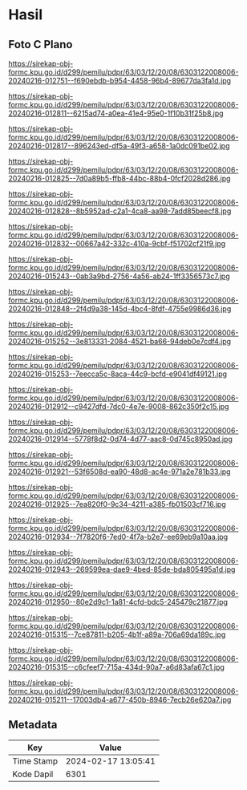 # Hasil

## Foto C Plano

https://sirekap-obj-formc.kpu.go.id/d299/pemilu/pdpr/63/03/12/20/08/6303122008006-20240216-012751--f690ebdb-b954-4458-96b4-89677da3fa1d.jpg

https://sirekap-obj-formc.kpu.go.id/d299/pemilu/pdpr/63/03/12/20/08/6303122008006-20240216-012811--6215ad74-a0ea-41e4-95e0-1f10b31f25b8.jpg

https://sirekap-obj-formc.kpu.go.id/d299/pemilu/pdpr/63/03/12/20/08/6303122008006-20240216-012817--896243ed-df5a-49f3-a658-1a0dc091be02.jpg

https://sirekap-obj-formc.kpu.go.id/d299/pemilu/pdpr/63/03/12/20/08/6303122008006-20240216-012825--7d0a89b5-ffb8-44bc-88b4-0fcf2028d286.jpg

https://sirekap-obj-formc.kpu.go.id/d299/pemilu/pdpr/63/03/12/20/08/6303122008006-20240216-012828--8b5952ad-c2a1-4ca8-aa98-7add85beecf8.jpg

https://sirekap-obj-formc.kpu.go.id/d299/pemilu/pdpr/63/03/12/20/08/6303122008006-20240216-012832--00667a42-332c-410a-9cbf-f51702cf21f9.jpg

https://sirekap-obj-formc.kpu.go.id/d299/pemilu/pdpr/63/03/12/20/08/6303122008006-20240216-015243--0ab3a9bd-2756-4a56-ab24-1ff3356573c7.jpg

https://sirekap-obj-formc.kpu.go.id/d299/pemilu/pdpr/63/03/12/20/08/6303122008006-20240216-012848--2f4d9a38-145d-4bc4-8fdf-4755e9986d36.jpg

https://sirekap-obj-formc.kpu.go.id/d299/pemilu/pdpr/63/03/12/20/08/6303122008006-20240216-015252--3e813331-2084-4521-ba66-94deb0e7cdf4.jpg

https://sirekap-obj-formc.kpu.go.id/d299/pemilu/pdpr/63/03/12/20/08/6303122008006-20240216-015253--7eecca5c-8aca-44c9-bcfd-e9041df49121.jpg

https://sirekap-obj-formc.kpu.go.id/d299/pemilu/pdpr/63/03/12/20/08/6303122008006-20240216-012912--c9427dfd-7dc0-4e7e-9008-862c350f2c15.jpg

https://sirekap-obj-formc.kpu.go.id/d299/pemilu/pdpr/63/03/12/20/08/6303122008006-20240216-012914--5778f8d2-0d74-4d77-aac8-0d745c8950ad.jpg

https://sirekap-obj-formc.kpu.go.id/d299/pemilu/pdpr/63/03/12/20/08/6303122008006-20240216-012921--53f6508d-ea90-48d8-ac4e-971a2e781b33.jpg

https://sirekap-obj-formc.kpu.go.id/d299/pemilu/pdpr/63/03/12/20/08/6303122008006-20240216-012925--7ea820f0-9c34-4211-a385-fb01503cf716.jpg

https://sirekap-obj-formc.kpu.go.id/d299/pemilu/pdpr/63/03/12/20/08/6303122008006-20240216-012934--7f7820f6-7ed0-4f7a-b2e7-ee69eb9a10aa.jpg

https://sirekap-obj-formc.kpu.go.id/d299/pemilu/pdpr/63/03/12/20/08/6303122008006-20240216-012943--269599ea-dae9-4bed-85de-bda805495a1d.jpg

https://sirekap-obj-formc.kpu.go.id/d299/pemilu/pdpr/63/03/12/20/08/6303122008006-20240216-012950--80e2d9c1-1a81-4cfd-bdc5-245479c21877.jpg

https://sirekap-obj-formc.kpu.go.id/d299/pemilu/pdpr/63/03/12/20/08/6303122008006-20240216-015315--7ce87811-b205-4b1f-a89a-706a69da189c.jpg

https://sirekap-obj-formc.kpu.go.id/d299/pemilu/pdpr/63/03/12/20/08/6303122008006-20240216-015315--c6cfeef7-715a-434d-90a7-a6d83afa67c1.jpg

https://sirekap-obj-formc.kpu.go.id/d299/pemilu/pdpr/63/03/12/20/08/6303122008006-20240216-015211--17003db4-a677-450b-8946-7ecb26e620a7.jpg


## Metadata

| Key        | Value               |
| ---------- | ------------------- |
| Time Stamp | 2024-02-17 13:05:41 |
| Kode Dapil | 6301                |



